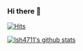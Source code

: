 ### Hi there 👋
[![Hits](https://hits.seeyoufarm.com/api/count/incr/badge.svg?url=https%3A%2F%2Fgithub.com%2Flsh4711%2Fhit-counter&count_bg=%23A5D6FF&title_bg=%2379C0FF&icon=&icon_color=%23E7E7E7&title=%EB%B0%A9%EB%AC%B8%EC%9E%90&edge_flat=false)](https://github.com/lsh4711)

[![lsh4711's github stats](https://github-readme-stats.vercel.app/api?username=lsh4711&count_private=true&custom_title=lsh4711's&nbsp;github&bg_color=50,79c0ff,d51515&title_color=fff&text_color=fff)](https://github.com/lsh4711)
<!--
**lsh4711/lsh4711** is a ✨ _special_ ✨ repository because its `README.md` (this file) appears on your GitHub profile.

Here are some ideas to get you started:

- 🔭 I’m currently working on ...
- 🌱 I’m currently learning ...
- 👯 I’m looking to collaborate on ...
- 🤔 I’m looking for help with ...
- 💬 Ask me about ...
- 📫 How to reach me: ...
- 😄 Pronouns: ...
- ⚡ Fun fact: ...
-->
